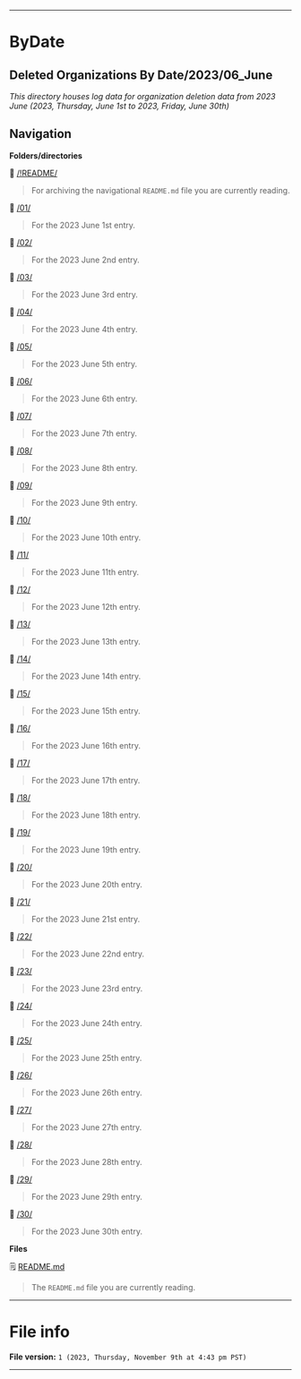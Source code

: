
***

# ByDate

## Deleted Organizations By Date/2023/06_June

_This directory houses log data for organization deletion data from 2023 June (2023, Thursday, June 1st to 2023, Friday, June 30th)_

## Navigation

**Folders/directories**

📁 [/!README/](/OrganizationGraphics/2023/06_June/!README/)

> For archiving the navigational `README.md` file you are currently reading.

📁 [/01/](/Deleted_Organizations/2023/06_June/01/)

> For the 2023 June 1st entry.

📁 [/02/](/Deleted_Organizations/2023/06_June/02/)

> For the 2023 June 2nd entry.

📁 [/03/](/Deleted_Organizations/2023/06_June/03/)

> For the 2023 June 3rd entry.

📁 [/04/](/Deleted_Organizations/2023/06_June/04/)

> For the 2023 June 4th entry.

📁 [/05/](/Deleted_Organizations/2023/06_June/05/)

> For the 2023 June 5th entry.

📁 [/06/](/Deleted_Organizations/2023/06_June/06/)

> For the 2023 June 6th entry.

📁 [/07/](/Deleted_Organizations/2023/06_June/07/)

> For the 2023 June 7th entry.

📁 [/08/](/Deleted_Organizations/2023/06_June/08/)

> For the 2023 June 8th entry.

📁 [/09/](/Deleted_Organizations/2023/06_June/09/)

> For the 2023 June 9th entry.

📁 [/10/](/Deleted_Organizations/2023/06_June/10/)

> For the 2023 June 10th entry.

📁 [/11/](/Deleted_Organizations/2023/06_June/11/)

> For the 2023 June 11th entry.

📁 [/12/](/Deleted_Organizations/2023/06_June/12/)

> For the 2023 June 12th entry.

📁 [/13/](/Deleted_Organizations/2023/06_June/13/)

> For the 2023 June 13th entry.

📁 [/14/](/Deleted_Organizations/2023/06_June/14/)

> For the 2023 June 14th entry.

📁 [/15/](/Deleted_Organizations/2023/06_June/15/)

> For the 2023 June 15th entry.

📁 [/16/](/Deleted_Organizations/2023/06_June/16/)

> For the 2023 June 16th entry.

📁 [/17/](/Deleted_Organizations/2023/06_June/17/)

> For the 2023 June 17th entry.

📁 [/18/](/Deleted_Organizations/2023/06_June/18/)

> For the 2023 June 18th entry.

📁 [/19/](/Deleted_Organizations/2023/06_June/19/)

> For the 2023 June 19th entry.

📁 [/20/](/Deleted_Organizations/2023/06_June/20/)

> For the 2023 June 20th entry.

📁 [/21/](/Deleted_Organizations/2023/06_June/21/)

> For the 2023 June 21st entry.

📁 [/22/](/Deleted_Organizations/2023/06_June/22/)

> For the 2023 June 22nd entry.

📁 [/23/](/Deleted_Organizations/2023/06_June/23/)

> For the 2023 June 23rd entry.

📁 [/24/](/Deleted_Organizations/2023/06_June/24/)

> For the 2023 June 24th entry.

📁 [/25/](/Deleted_Organizations/2023/06_June/25/)

> For the 2023 June 25th entry.

📁 [/26/](/Deleted_Organizations/2023/06_June/26/)

> For the 2023 June 26th entry.

📁 [/27/](/Deleted_Organizations/2023/06_June/27/)

> For the 2023 June 27th entry.

📁 [/28/](/Deleted_Organizations/2023/06_June/28/)

> For the 2023 June 28th entry.

📁 [/29/](/Deleted_Organizations/2023/06_June/29/)

> For the 2023 June 29th entry.

📁 [/30/](/Deleted_Organizations/2023/06_June/30/)

> For the 2023 June 30th entry.

**Files**

🗒️ [README.md](/Deleted_Organizations/2023/06_June/README.md)

> The `README.md` file you are currently reading.

***

# File info

**File version:** `1 (2023, Thursday, November 9th at 4:43 pm PST)`

***

